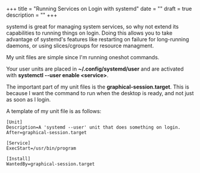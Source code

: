 +++
title = "Running Services on Login with systemd"
date = ""
draft = true
description = ""
+++

systemd is great for managing system services, so why not extend its capabilities to running things on login. Doing this allows you to take advantage of systemd's features like restarting on failure for long-running daemons, or using slices/cgroups for resource managment.

My unit files are simple since I'm running oneshot commands.

Your user units are placed in **~/.config/systemd/user** and are activated with **systemctl --user enable \<service\>**.

The important part of my unit files is the **graphical-session.target**. This is because I want the command to run when the desktop is ready, and not just as soon as I login.

A template of my unit file is as follows:

```systemd
[Unit]
Description=A 'systemd --user' unit that does something on login.
After=graphical-session.target

[Service]
ExecStart=/usr/bin/program

[Install]
WantedBy=graphical-session.target
```
